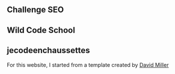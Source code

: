 ## Challenge SEO

## Wild Code School

## jecodeenchaussettes


For this website, I started from a template created by [David Miller](http://davidmiller.io/)
